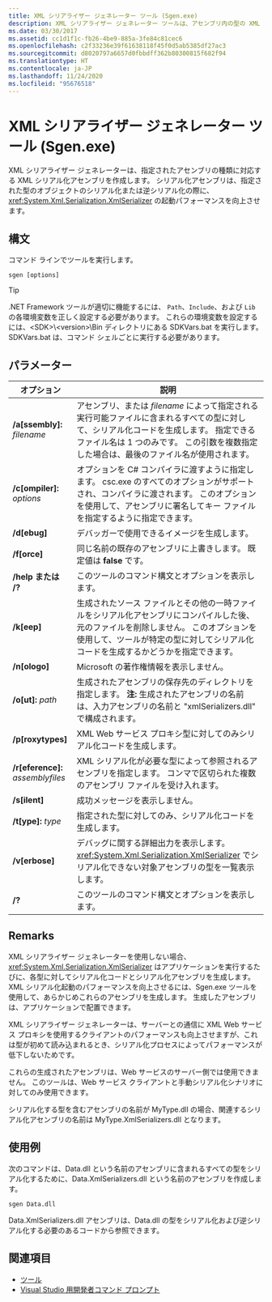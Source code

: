 ```yaml
---
title: XML シリアライザー ジェネレーター ツール (Sgen.exe)
description: XML シリアライザー ジェネレーター ツールは、アセンブリ内の型の XML シリアル化アセンブリを生成します。これにより、XmlSerializer の起動パフォーマンスが向上します。
ms.date: 03/30/2017
ms.assetid: cc1d1f1c-fb26-4be9-885a-3fe84c81cec6
ms.openlocfilehash: c2f33236e39f61638118f45f0d5ab5385df27ac3
ms.sourcegitcommit: d8020797a6657d0fbbdff362b80300815f682f94
ms.translationtype: HT
ms.contentlocale: ja-JP
ms.lasthandoff: 11/24/2020
ms.locfileid: "95676518"
---
```

# <a name="xml-serializer-generator-tool-sgenexe"></a>XML シリアライザー ジェネレーター ツール (Sgen.exe)

XML シリアライザー ジェネレーターは、指定されたアセンブリの種類に対応する XML シリアル化アセンブリを作成します。 シリアル化アセンブリは、指定された型のオブジェクトのシリアル化または逆シリアル化の際に、<xref:System.Xml.Serialization.XmlSerializer> の起動パフォーマンスを向上させます。
  
## <a name="syntax"></a>構文

コマンド ラインでツールを実行します。
  
```console  
sgen [options]  
```
  
> [!TIP]
> .NET Framework ツールが適切に機能するには、 `Path`、`Include`、および `Lib` の各環境変数を正しく設定する必要があります。 これらの環境変数を設定するには、\<SDK>\\\<version>\Bin ディレクトリにある SDKVars.bat を実行します。 SDKVars.bat は、コマンド シェルごとに実行する必要があります。
  
## <a name="parameters"></a>パラメーター  
  
|オプション|説明|  
|------------|-----------------|  
|**/a\[ssembly\]:** _filename_|アセンブリ、または *filename* によって指定される実行可能ファイルに含まれるすべての型に対して、シリアル化コードを生成します。 指定できるファイル名は 1 つのみです。 この引数を複数指定した場合は、最後のファイル名が使用されます。|  
|**/c\[ompiler\]:** _options_|オプションを C# コンパイラに渡すように指定します。 csc.exe のすべてのオプションがサポートされ、コンパイラに渡されます。 このオプションを使用して、アセンブリに署名してキー ファイルを指定するように指定できます。|  
|**/d\[ebug\]**|デバッガーで使用できるイメージを生成します。|  
|**/f\[orce\]**|同じ名前の既存のアセンブリに上書きします。 既定値は **false** です。|  
|**/help または /?**|このツールのコマンド構文とオプションを表示します。|  
|**/k\[eep\]**|生成されたソース ファイルとその他の一時ファイルをシリアル化アセンブリにコンパイルした後、元のファイルを削除しません。 このオプションを使用して、ツールが特定の型に対してシリアル化コードを生成するかどうかを指定できます。|  
|**/n\[ologo\]**|Microsoft の著作権情報を表示しません。|  
|**/o\[ut\]:** _path_|生成されたアセンブリの保存先のディレクトリを指定します。 **注:** 生成されたアセンブリの名前は、入力アセンブリの名前と "xmlSerializers.dll" で構成されます。|  
|**/p\[roxytypes\]**|XML Web サービス プロキシ型に対してのみシリアル化コードを生成します。|  
|**/r\[eference\]:** _assemblyfiles_|XML シリアル化が必要な型によって参照されるアセンブリを指定します。 コンマで区切られた複数のアセンブリ ファイルを受け入れます。|  
|**/s\[ilent\]**|成功メッセージを表示しません。|  
|**/t\[ype\]:** _type_|指定された型に対してのみ、シリアル化コードを生成します。|  
|**/v\[erbose\]**|デバッグに関する詳細出力を表示します。 <xref:System.Xml.Serialization.XmlSerializer> でシリアル化できない対象アセンブリの型を一覧表示します。|  
|**/?**|このツールのコマンド構文とオプションを表示します。|  
  
## <a name="remarks"></a>Remarks  

 XML シリアライザー ジェネレーターを使用しない場合、<xref:System.Xml.Serialization.XmlSerializer> はアプリケーションを実行するたびに、各型に対してシリアル化コードとシリアル化アセンブリを生成します。 XML シリアル化起動のパフォーマンスを向上させるには、Sgen.exe ツールを使用して、あらかじめこれらのアセンブリを生成します。 生成したアセンブリは、アプリケーションで配置できます。  
  
 XML シリアライザー ジェネレーターは、サーバーとの通信に XML Web サービス プロキシを使用するクライアントのパフォーマンスも向上させますが、これは型が初めて読み込まれるとき、シリアル化プロセスによってパフォーマンスが低下しないためです。  
  
 これらの生成されたアセンブリは、Web サービスのサーバー側では使用できません。 このツールは、Web サービス クライアントと手動シリアル化シナリオに対してのみ使用できます。  
  
 シリアル化する型を含むアセンブリの名前が MyType.dll の場合、関連するシリアル化アセンブリの名前は MyType.XmlSerializers.dll となります。  
  
## <a name="examples"></a>使用例  

 次のコマンドは、Data.dll という名前のアセンブリに含まれるすべての型をシリアル化するために、Data.XmlSerializers.dll という名前のアセンブリを作成します。  
  
```console  
sgen Data.dll
```  
  
 Data.XmlSerializers.dll アセンブリは、Data.dll の型をシリアル化および逆シリアル化する必要のあるコードから参照できます。  
  
## <a name="see-also"></a>関連項目

- [ツール](../../framework/tools/index.md)
- [Visual Studio 用開発者コマンド プロンプト](../../framework/tools/developer-command-prompt-for-vs.md)
